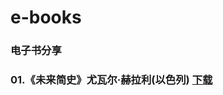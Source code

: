 # e-books
### 电子书分享

### 01.《未来简史》尤瓦尔·赫拉利(以色列) [下载](https://github.com/chromiumer/e-books/releases/download/v1.0/weilaijianshi.pdf)

